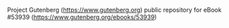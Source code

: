 Project Gutenberg (https://www.gutenberg.org) public repository for
eBook #53939 (https://www.gutenberg.org/ebooks/53939)
